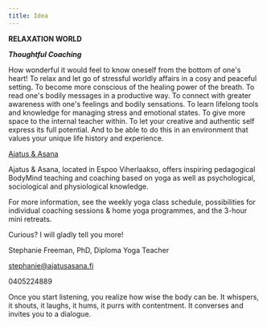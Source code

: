 ```yaml
---
title: Idea
---
```


**RELAXATION WORLD**  

**_Thoughtful Coaching_**

How wonderful it would feel to know oneself from the bottom of one's heart! To relax and let go of stressful worldly affairs in a 
cosy and peaceful setting. To become more conscious of the healing power of the breath. To read one's 
bodily messages in a productive way. To connect with greater awareness with one's feelings and 
bodily sensations. To learn lifelong tools and knowledge for managing stress and emotional states.
To give more space to the internal teacher within. To let your creative and authentic self express its full potential.
And to be able to do this in an environment that values your unique life history and experience.


<div class="blog">
<script async src="https://static.medium.com/embed.js"></script><a class="m-collection" href="https://medium.com/ajatus-asana">Ajatus & Asana</a>
</div>

Ajatus & Asana, located in Espoo Viherlaakso, offers inspiring pedagogical BodyMind teaching and coaching based on yoga as well as psychological, sociological and physiological knowledge. 


For more information, see the weekly yoga class schedule, possibilities for individual coaching 
sessions & home yoga programmes, and the 3-hour mini retreats.


Curious? I will gladly tell you more!

Stephanie Freeman, PhD, Diploma Yoga Teacher

[stephanie@ajatusasana.fi](mailto:stephanie@ajatusasana.fi)

0405224889

Once you start listening, you realize how wise the body can be. It whispers, it shouts, it 
laughs, it hums, it purrs with contentment. It converses and invites you to a dialogue.



